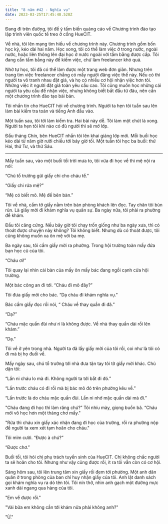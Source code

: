 ```yaml
---
title: "8 năm #42 - Nghĩa vụ"
date: 2023-03-25T17:45:48.528Z
---
```


Đang đi trên đường, tôi để ý tấm biển quảng cáo về Chương trình đào tạo lập trình viên quốc tế treo ở cổng HueCIT.

Về nhà, tôi lên mạng tìm hiểu về chương trình này. Chương trình gồm bốn học kỳ, kéo dài hai năm. Học xong, tôi có thể làm việc ở trong nước, ngoài nước, hoặc liên thông lên đại học ở nước ngoài với tấm bằng được cấp. Tôi đang cần tấm bằng này để kiếm việc, chứ làm freelancer khó quá.

Nhờ tự học, tôi đã có thể làm được một trang web đơn giản. Nhưng trên trang tìm việc freelancer chẳng có mấy người đăng việc thế này. Nếu có thì người ta vô tranh nhau đặt giá, và họ có nhiều cơ hội nhận việc hơn tôi. Những việc ít người đặt giá toàn yêu cầu cao. Tôi cũng muốn học những cái người ta yêu cầu để nhận việc, nhưng không biết bắt đầu từ đâu, nên cần một chương trình đào tạo bài bản.

Tôi nhắn tin cho HueCIT hỏi về chương trình. Người ta hẹn tôi tuần sau lên làm bài kiểm tra toán và tiếng Anh đầu vào.

Một tuần sau, tôi tới làm kiểm tra. Hai bài này dễ. Tôi làm một chút là xong. Người ta hẹn tôi khi nào có đủ người thì sẽ mở lớp.

Đầu tháng Chín, bên HueCIT nhắn tôi lên khai giảng lớp mới. Mỗi buổi học kéo dài từ năm giờ rưỡi chiều tới bảy giờ tối. Một tuần tôi học ba buổi: thứ Hai, thứ Tư, và thứ Sáu.

---

Mấy tuần sau, vào một buổi tối trời mưa to, tôi vừa đi học về thì mệ nội ra nói:

“Chú tổ trưởng gửi giấy chi cho cháu tề.”

“Giấy chi rứa mệ?”

“Mệ có biết mô. Mệ để bên bàn.”

Tôi về nhà, cầm tờ giấy nằm trên bàn phòng khách lên đọc. Tay chân tôi bủn rủn. Là giấy mời đi khám nghĩa vụ quân sự. Ba ngày nữa, tôi phải ra phường để khám.

Đầu tôi căng cứng. Nếu bây giờ tôi chạy trốn giống như ba ngày xưa, thì có thoát được chuyện này không? Tôi không biết. Nhưng dù có thoát được, tôi cũng không muốn xa ôn mệ với ba mẹ.

Ba ngày sau, tôi cầm giấy mời ra phường. Trong hội trường toàn mấy đứa bạn học cũ của tôi.

“Cháu ơi!”

Tôi quay lại nhìn cái bàn của mấy ôn mấy bác đang ngồi cạnh cửa hội trường.

Một bác công an đi tới. “Cháu đi mô đây?”

Tôi đưa giấy mời cho bác. “Dạ cháu đi khám nghĩa vụ.”

Bác cầm giấy đọc rồi nói, “ Cháu về thay quần đi đã.”

“Dạ?”

“Cháu mặc quần đùi như ri là không được. Về nhà thay quần dài rồi lên khám.”

“Dạ.”

Tôi về ở yên trong nhà. Người ta đã lấy giấy mời của tôi rồi, coi như là tôi có đi mà bị họ đuổi về.

Mấy ngày sau, chú tổ trưởng tới nhà đưa tận tay tôi tờ giấy mời khác. Chú dặn tôi:

“Lần ni cháu lo mà đi. Không người ta tới bắt đi đó.”

“Lần trước cháu có đi rồi mà bị bác mô đó trên phường kêu về.”

“Lần trước là do cháu mặc quần đùi. Lần ni nhớ mặc quần dài mà đi.”

"Cháu đang đi học thì làm răng chú?” Tôi nhíu mày, giọng buồn bã. “Cháu mới vô học hơn một tháng chơ mấy."

"Rứa thì cháu xin giấy xác nhận đang đi học của trường, rồi ra phường nộp để người ta xem xét tạm hoãn cho cháu."

Tôi mỉm cười. “Được à chú?”

“Được chơ.”

Buổi tối, tôi hỏi chị phụ trách tuyển sinh của HueCIT. Chị không chắc người ta sẽ hoãn cho tôi. Nhưng như vậy cũng được rồi, ít ra tôi vẫn còn có cơ hội.

Sáng hôm sau, tôi lên trung tâm xin giấy rồi đem tới phường. Một anh dân quân ở trong phòng của ban chỉ huy nhận giấy của tôi. Anh lật danh sách gọi khám nghĩa vụ ra dò tên tôi. Tôi nín thở, nhìn anh gạch một đường mực xanh dài ngang qua hàng của tôi.

"Em về được rồi."

"Vài bữa em không cần tới khám nữa phải không anh?"

"Ừ."
